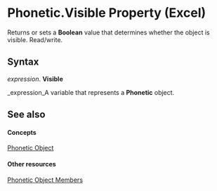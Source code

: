 
# Phonetic.Visible Property (Excel)

Returns or sets a  **Boolean** value that determines whether the object is visible. Read/write.


## Syntax

 _expression_. **Visible**

 _expression_A variable that represents a  **Phonetic** object.


## See also


#### Concepts


 [Phonetic Object](297e85d5-e8f6-6009-c51a-0d3fe01efba0.md)
#### Other resources


 [Phonetic Object Members](4875c308-cfdb-6427-997c-35f7d919efab.md)
